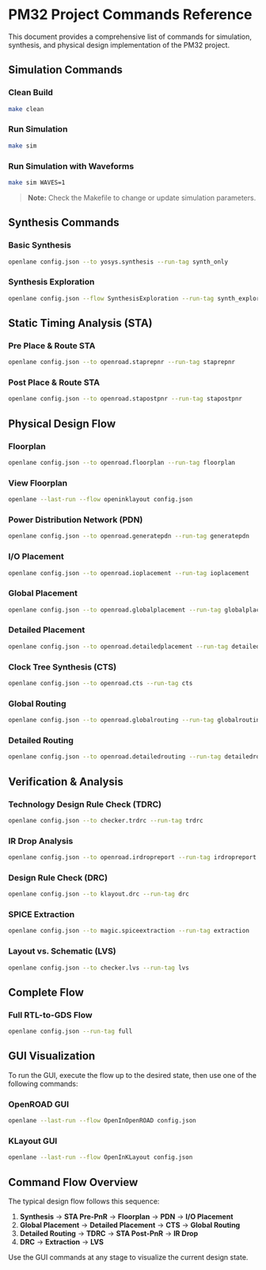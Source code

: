 # PM32 Project Commands Reference

This document provides a comprehensive list of commands for simulation, synthesis, and physical design implementation of the PM32 project.

## Simulation Commands

### Clean Build
```bash
make clean
```

### Run Simulation
```bash
make sim
```

### Run Simulation with Waveforms
```bash
make sim WAVES=1
```

> **Note:** Check the Makefile to change or update simulation parameters.

## Synthesis Commands

### Basic Synthesis
```bash
openlane config.json --to yosys.synthesis --run-tag synth_only
```

### Synthesis Exploration
```bash
openlane config.json --flow SynthesisExploration --run-tag synth_explore
```

## Static Timing Analysis (STA)

### Pre Place & Route STA
```bash
openlane config.json --to openroad.staprepnr --run-tag staprepnr
```

### Post Place & Route STA
```bash
openlane config.json --to openroad.stapostpnr --run-tag stapostpnr
```

## Physical Design Flow

### Floorplan
```bash
openlane config.json --to openroad.floorplan --run-tag floorplan
```

### View Floorplan
```bash
openlane --last-run --flow openinklayout config.json
```

### Power Distribution Network (PDN)
```bash
openlane config.json --to openroad.generatepdn --run-tag generatepdn
```

### I/O Placement
```bash
openlane config.json --to openroad.ioplacement --run-tag ioplacement
```

### Global Placement
```bash
openlane config.json --to openroad.globalplacement --run-tag globalplacement
```

### Detailed Placement
```bash
openlane config.json --to openroad.detailedplacement --run-tag detailedplacement
```

### Clock Tree Synthesis (CTS)
```bash
openlane config.json --to openroad.cts --run-tag cts
```

### Global Routing
```bash
openlane config.json --to openroad.globalrouting --run-tag globalrouting
```

### Detailed Routing
```bash
openlane config.json --to openroad.detailedrouting --run-tag detailedrouting
```

## Verification & Analysis

### Technology Design Rule Check (TDRC)
```bash
openlane config.json --to checker.trdrc --run-tag trdrc
```

### IR Drop Analysis
```bash
openlane config.json --to openroad.irdropreport --run-tag irdropreport
```

### Design Rule Check (DRC)
```bash
openlane config.json --to klayout.drc --run-tag drc
```

### SPICE Extraction
```bash
openlane config.json --to magic.spiceextraction --run-tag extraction
```

### Layout vs. Schematic (LVS)
```bash
openlane config.json --to checker.lvs --run-tag lvs
```

## Complete Flow

### Full RTL-to-GDS Flow
```bash
openlane config.json --run-tag full
```

## GUI Visualization

To run the GUI, execute the flow up to the desired state, then use one of the following commands:

### OpenROAD GUI
```bash
openlane --last-run --flow OpenInOpenROAD config.json
```

### KLayout GUI
```bash
openlane --last-run --flow OpenInKLayout config.json
```

## Command Flow Overview

The typical design flow follows this sequence:

1. **Synthesis** → **STA Pre-PnR** → **Floorplan** → **PDN** → **I/O Placement**
2. **Global Placement** → **Detailed Placement** → **CTS** → **Global Routing**
3. **Detailed Routing** → **TDRC** → **STA Post-PnR** → **IR Drop**
4. **DRC** → **Extraction** → **LVS**

Use the GUI commands at any stage to visualize the current design state.